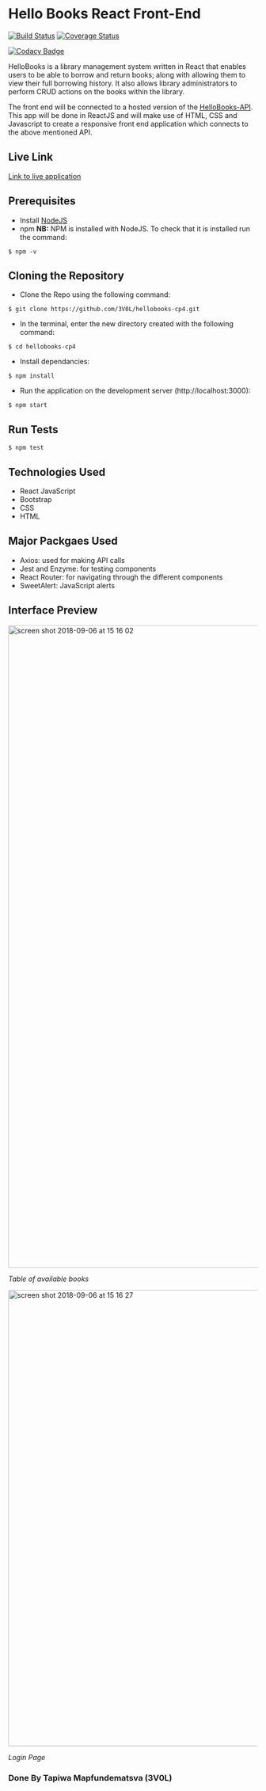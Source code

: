 # Hello Books React Front-End
[![Build Status](https://travis-ci.org/3V0L/hellobooks-cp4.svg?branch=develop)](https://travis-ci.org/3V0L/hellobooks-cp4) [![Coverage Status](https://coveralls.io/repos/github/3V0L/hellobooks-cp4/badge.svg?branch=develop)](https://coveralls.io/github/3V0L/hellobooks-cp4?branch=develop)

[![Codacy Badge](https://api.codacy.com/project/badge/Grade/e02a75673a3b4a1eb187e5aa067e894e)](https://app.codacy.com/app/3V0L/hellobooks-cp4?utm_source=github.com&utm_medium=referral&utm_content=3V0L/hellobooks-cp4&utm_campaign=Badge_Grade_Dashboard)

HelloBooks is a library management system written in React that enables users to be able to borrow and return books; along with allowing them to view their full borrowing history. It also allows library administrators to perform CRUD actions on the books within the library.

The front end will be connected to a hosted version of the [HelloBooks-API](https://github.com/3V0L/hellobooks_api). This app will be done in ReactJS and will make use of HTML, CSS and Javascript to create a responsive front end application which connects to the above mentioned API.

## Live Link
[Link to live application](https://hellobooks-cp4.herokuapp.com/auth-register)

## Prerequisites
- Install [NodeJS](https://nodejs.org/en/)
- npm **NB:** NPM is installed with NodeJS. To check that it is installed run the command:
```
$ npm -v
```



## Cloning the Repository
- Clone the Repo using the following command:
```
$ git clone https://github.com/3V0L/hellobooks-cp4.git
```
- In the terminal, enter the new directory created with the following command:
```
$ cd hellobooks-cp4
```
- Install dependancies:
```
$ npm install
```
- Run the application on the development server (http://localhost:3000):
```
$ npm start
```

## Run Tests
```
$ npm test
```
 ## Technologies Used
 - React JavaScript
 - Bootstrap
 - CSS
 - HTML

## Major Packgaes Used
 - Axios: used for making API calls
 - Jest and Enzyme: for testing components
 - React Router: for navigating through the different components
 - SweetAlert: JavaScript alerts

## Interface Preview
<img width="1298" alt="screen shot 2018-09-06 at 15 16 02" src="https://user-images.githubusercontent.com/33119403/45163039-09d8a980-b1f8-11e8-9e9f-de4e82bcaf69.png">

_Table of available books_

<img width="922" alt="screen shot 2018-09-06 at 15 16 27" src="https://user-images.githubusercontent.com/33119403/45163040-09d8a980-b1f8-11e8-87a5-364378817f0b.png">

_Login Page_

### Done By Tapiwa Mapfundematsva (3V0L)
